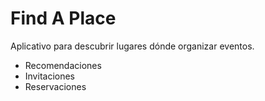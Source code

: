 # Find A Place

Aplicativo para descubrir lugares dónde organizar eventos.

- Recomendaciones
- Invitaciones
- Reservaciones